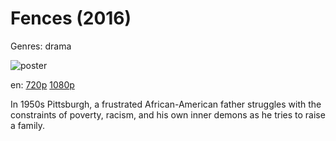 # Fences (2016)

Genres: drama

![poster](http://image.tmdb.org/t/p/w500/yZFBqealET1TunuVvu4YzcM1orT.jpg)

en:
  [720p](magnet:?xt=urn:btih:A3B4D0BF7B29C3D8D70F3B52E7BDD526DD7935B8&tr=udp://glotorrents.pw:6969/announce&tr=udp://tracker.opentrackr.org:1337/announce&tr=udp://torrent.gresille.org:80/announce&tr=udp://tracker.openbittorrent.com:80&tr=udp://tracker.coppersurfer.tk:6969&tr=udp://tracker.leechers-paradise.org:6969&tr=udp://p4p.arenabg.ch:1337&tr=udp://tracker.internetwarriors.net:1337)
  [1080p](magnet:?xt=urn:btih:B4A7896A67C3EBD025790302A62D118B33918D55&tr=udp://glotorrents.pw:6969/announce&tr=udp://tracker.opentrackr.org:1337/announce&tr=udp://torrent.gresille.org:80/announce&tr=udp://tracker.openbittorrent.com:80&tr=udp://tracker.coppersurfer.tk:6969&tr=udp://tracker.leechers-paradise.org:6969&tr=udp://p4p.arenabg.ch:1337&tr=udp://tracker.internetwarriors.net:1337)
  


In 1950s Pittsburgh, a frustrated African-American father struggles with the constraints of poverty, racism, and his own inner demons as he tries to raise a family.